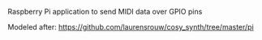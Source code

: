 Raspberry Pi application to send MIDI data over GPIO pins

Modeled after: https://github.com/laurensrouw/cosy_synth/tree/master/pi
